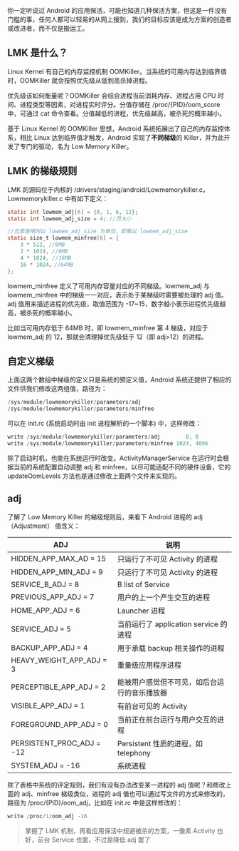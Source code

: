 你一定听说过 Android 的应用保活，可能也知道几种保活方案，但这是一件没有门槛的事，任何人都可以轻易的从网上搜到，我们的目标应该是成为方案的创造者或改进者，而不仅是搬运工。

## LMK 是什么？

Linux Kernel 有自己的内存监控机制 OOMKiller。当系统的可用内存达到临界值时，OOMKiller 就会按照优先级从低到高杀掉进程。

优先级该如何衡量呢？OOMKiller 会综合进程当前消耗内存、进程占用 CPU 时间、进程类型等因素，对进程实时评分。分值存储在 /proc/{PID}/oom_score 中，可通过 cat 命令查看。分值越低的进程，优先级越高，被杀死的概率越小。

基于 Linux Kernel 的 OOMKiller 思想，Android 系统拓展出了自己的内存监控体系，相比 Linux 达到临界值才触发，Android 实现了**不同梯级**的 Killer，并为此开发了专门的驱动，名为 Low Memory Killer。

## LMK 的梯级规则

LMK 的源码位于内核的 /drivers/staging/android/Lowmemorykiller.c，Lowmemorykiller.c 中有如下定义：
```objectivec
static int lowmem_adj[6] = {0, 1, 6, 12};
static int lowmem_adj_size = 4; //页大小

//元素使用时以 lowmem_adj_size 为单位，即乘以 lowmem_adj_size
static size_t lowmem_minfree[6] = { 
    3 * 512, //6MB
    2 * 1024, //8MB
    4 * 1024, //16MB
    16 * 1024，//64MB
};
```
lowmem_minfree 定义了可用内存容量对应的不同梯级。lowmem_adj 与 lowmem_minfree 中的梯级一一对应，表示处于某梯级时需要被处理的 adj 值。adj 值用来描述进程的优先级，取值范围为 -17~15，数字越小表示进程优先级越高，被杀死的概率越小。

比如当可用内存低于 64MB 时，即 lowmem_minfree 第 4 梯级，对应于 lowmem_adj 的 12，那就会清理掉优先级低于 12（即 adj>12）的进程。

## 自定义梯级

上面这两个数组中梯级的定义只是系统的预定义值，Android 系统还提供了相应的文件供我们修改这两组值，路径为：

```objectivec
/sys/module/lowmemorykiller/parameters/adj
/sys/module/lowmemorykiller/parameters/minfree
```
可以在 init.rc (系统启动时由 init 进程解析的一个脚本) 中，这样修改：
```objectivec
write /sys/module/lowmemorykiller/parameters/adj        0, 8
write /sys/module/lowmemorykiller/parameters/minfree 1024, 4096
```

除了启动时机，也能在系统运行时改变。ActivityManagerService 在运行时会根据当前的系统配置自动调整 adj 和 minfree，以尽可能适配不同的硬件设备，它的 updateOomLevels 方法也是通过修改上面两个文件来实现的。 

## adj

了解了 Low Memory Killer 的梯级规则后，来看下 Android 进程的 adj（Adjustment） 值含义：

| ADJ | 说明 |
|--|--|
| HIDDEN_APP_MAX_AD = 15 | 只运行了不可见 Activity 的进程 |
| HIDDEN_APP_MIN_ADJ = 9  | 只运行了不可见 Activity 的进程 |
| SERVICE_B_ADJ = 8  | B list of Service |
| PREVIOUS_APP_ADJ = 7  | 用户的上一个产生交互的进程 |
| HOME_APP_ADJ = 6  | Launcher 进程 |
| SERVICE_ADJ = 5  | 当前运行了 application service 的进程 |
| BACKUP_APP_ADJ = 4  | 用于承载 backup 相关操作的进程 |
| HEAVY_WEIGHT_APP_ADJ = 3  | 重量级应用程序进程 |
| PERCEPTIBLE_APP_ADJ = 2  | 能被用户感觉但不可见，如后台运行的音乐播放器 |
| VISIBLE_APP_ADJ = 1  | 有前台可见的 Activity |
| FOREGROUND_APP_ADJ = 0  | 当前正在前台运行与用户交互的进程 |
| PERSISTENT_PROC_ADJ = -12  | Persistent 性质的进程，如 telephony |
| SYSTEM_ADJ = -16  | 系统进程 |

除了表格中系统的评定规则，我们有没有办法改变某一进程的 adj 值呢？和修改上面的 adj、minfree 梯级类似，进程的 adj 值也可以通过写文件的方式来修改的，路径为 /proc/{PID}/oom_adj，比如在 init.rc 中是这样修改的：
```objectivec
write /proc/1/oom_adj -16
```

> 掌握了 LMK 机制，再看应用保活中规避被杀的方案，一像素 Activity 也好，前台 Service 也罢，不过是降低 adj 罢了